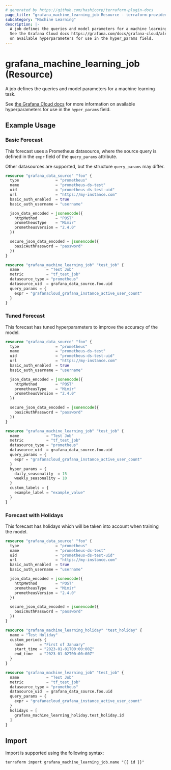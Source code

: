 ```yaml
---
# generated by https://github.com/hashicorp/terraform-plugin-docs
page_title: "grafana_machine_learning_job Resource - terraform-provider-grafana"
subcategory: "Machine Learning"
description: |-
  A job defines the queries and model parameters for a machine learning task.
  See the Grafana Cloud docs https://grafana.com/docs/grafana-cloud/alerting-and-irm/machine-learning/forecasts/models/ for more information
  on available hyperparameters for use in the hyper_params field.
---
```


# grafana_machine_learning_job (Resource)

A job defines the queries and model parameters for a machine learning task.

See [the Grafana Cloud docs](https://grafana.com/docs/grafana-cloud/alerting-and-irm/machine-learning/forecasts/models/) for more information
on available hyperparameters for use in the `hyper_params` field.

## Example Usage

### Basic Forecast

This forecast uses a Prometheus datasource, where the source query is defined in the `expr` field of the `query_params` attribute.

Other datasources are supported, but the structure `query_params` may differ.

```terraform
resource "grafana_data_source" "foo" {
  type                = "prometheus"
  name                = "prometheus-ds-test"
  uid                 = "prometheus-ds-test-uid"
  url                 = "https://my-instance.com"
  basic_auth_enabled  = true
  basic_auth_username = "username"

  json_data_encoded = jsonencode({
    httpMethod        = "POST"
    prometheusType    = "Mimir"
    prometheusVersion = "2.4.0"
  })

  secure_json_data_encoded = jsonencode({
    basicAuthPassword = "password"
  })
}

resource "grafana_machine_learning_job" "test_job" {
  name            = "Test Job"
  metric          = "tf_test_job"
  datasource_type = "prometheus"
  datasource_uid  = grafana_data_source.foo.uid
  query_params = {
    expr = "grafanacloud_grafana_instance_active_user_count"
  }
}
```

### Tuned Forecast

This forecast has tuned hyperparameters to improve the accuracy of the model.

```terraform
resource "grafana_data_source" "foo" {
  type                = "prometheus"
  name                = "prometheus-ds-test"
  uid                 = "prometheus-ds-test-uid"
  url                 = "https://my-instance.com"
  basic_auth_enabled  = true
  basic_auth_username = "username"

  json_data_encoded = jsonencode({
    httpMethod        = "POST"
    prometheusType    = "Mimir"
    prometheusVersion = "2.4.0"
  })

  secure_json_data_encoded = jsonencode({
    basicAuthPassword = "password"
  })
}

resource "grafana_machine_learning_job" "test_job" {
  name            = "Test Job"
  metric          = "tf_test_job"
  datasource_type = "prometheus"
  datasource_uid  = grafana_data_source.foo.uid
  query_params = {
    expr = "grafanacloud_grafana_instance_active_user_count"
  }
  hyper_params = {
    daily_seasonality  = 15
    weekly_seasonality = 10
  }
  custom_labels = {
    example_label = "example_value"
  }
}
```

### Forecast with Holidays

This forecast has holidays which will be taken into account when training the model.

```terraform
resource "grafana_data_source" "foo" {
  type                = "prometheus"
  name                = "prometheus-ds-test"
  uid                 = "prometheus-ds-test-uid"
  url                 = "https://my-instance.com"
  basic_auth_enabled  = true
  basic_auth_username = "username"

  json_data_encoded = jsonencode({
    httpMethod        = "POST"
    prometheusType    = "Mimir"
    prometheusVersion = "2.4.0"
  })

  secure_json_data_encoded = jsonencode({
    basicAuthPassword = "password"
  })
}

resource "grafana_machine_learning_holiday" "test_holiday" {
  name = "Test Holiday"
  custom_periods {
    name       = "First of January"
    start_time = "2023-01-01T00:00:00Z"
    end_time   = "2023-01-02T00:00:00Z"
  }
}

resource "grafana_machine_learning_job" "test_job" {
  name            = "Test Job"
  metric          = "tf_test_job"
  datasource_type = "prometheus"
  datasource_uid  = grafana_data_source.foo.uid
  query_params = {
    expr = "grafanacloud_grafana_instance_active_user_count"
  }
  holidays = [
    grafana_machine_learning_holiday.test_holiday.id
  ]
}
```

## Import

Import is supported using the following syntax:

```shell
terraform import grafana_machine_learning_job.name "{{ id }}"
```
